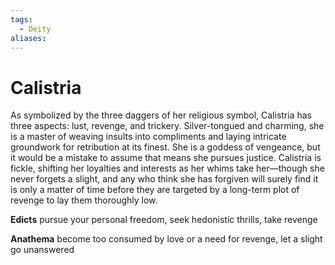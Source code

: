 ```yaml
---
tags:
  - Deity
aliases:
---
```

# Calistria
As symbolized by the three daggers of her religious symbol, Calistria has three aspects: lust, revenge, and trickery. Silver-tongued and charming, she is a master of weaving insults into compliments and laying intricate groundwork for retribution at its finest. She is a goddess of vengeance, but it would be a mistake to assume that means she pursues justice. Calistria is fickle, shifting her loyalties and interests as her whims take her—though she never forgets a slight, and any who think she has forgiven will surely find it is only a matter of time before they are targeted by a long-term plot of revenge to lay them thoroughly low.

**Edicts** 
pursue your personal freedom, seek hedonistic thrills, take revenge

**Anathema** 
become too consumed by love or a need for revenge, let a slight go unanswered